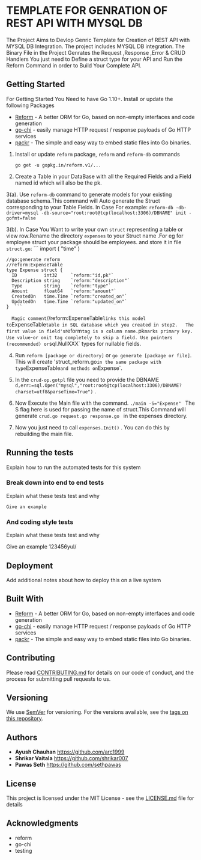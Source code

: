 # TEMPLATE FOR GENRATION OF REST API WITH MYSQL DB

The Project Aims to Devlop Genric Template for Creation of REST API with MYSQL DB Integration. The project includes MYSQL DB integration. The Binary File in the Project Genrates the Request ,Response ,Error & CRUD Handlers You just need to Define a struct type for your API and Run the Reform Command in order to Build Your Complete API.

## Getting Started
For Getting Started You Need to have Go 1.10+. Install or update the following Packages
* [Reform](https://github.com/go-reform/reform) - A better ORM for Go, based on non-empty interfaces and code generation
* [go-chi](https://github.com/go-chi/render) - easily manage HTTP request / response payloads of Go HTTP services 
* [packr](https://github.com/gobuffalo/packr) - The simple and easy way to embed static files into Go binaries.



1.  Install or update `reform` package, `reform` and `reform-db` commands
    ```
    go get -u gopkg.in/reform.v1/...
    
2.  Create a Table in your DataBase with all the Required Fields and a Field named id which will also be the pk.

3(a). Use `reform-db` command to generate models for your existing database schema.This command will Auto generate the Struct       
      corresponding to your Table Fields. In Case For example:
    ```
    reform-db -db-driver=mysql -db-source="root:root@tcp(localhost:3306)/DBNAME" init -gofmt=false    ```

3(b). In Case You Want to write  your own `struct` representing a table or view row.Rename the directory `expenses` to your Struct name .For eg for employee struct your package should be employees. and store it in file ` struct.go`:
      ```
    import (
	      "time"
        )

    //go:generate reform
    //reform:ExpenseTable
    type Expense struct {
	  ID          int32     `reform:"id,pk"`
	  Description string    `reform:"description"`
	  Type        string    `reform:"type"`
	  Amount      float64   `reform:"amount"`
	  CreatedOn   time.Time `reform:"created_on"`
	  UpdatedOn   time.Time `reform:"updated_on"`
    }  ```
  `  
   Magic comment `//reform:ExpenseTable` links this model to `ExpenseTable` table in SQL database which you created in step2.  
   The first value in field's `reform` tag is a column name. `pk` marks primary key.
   Use value `-` or omit tag completely to skip a field.
   Use pointers (recommended) or `sql.NullXXX` types for nullable fields.

4. Run `reform [package or directory]` or `go generate [package or file]`. This will create 'struct_reform.go`
   in the same package with type `ExpenseTable` and methods on `Expense`.

5. In the `crud-op.gotpl` file you need to provide the DBNAME                                                                                                                                                           
   `d,err:=sql.Open("mysql","root:root@tcp(localhost:3306)/DBNAME?charset=utf8&parseTime=True")` .

6. Now Execute the Main file with the command. `./main -S="Expense" ` The S flag here is used for passing the name of struct.This
   Command will generate `crud.go request.go response.go ` in the expenses directory.

7. Now you just need to call `expenses.Init()` . You can do this by rebuilding the main file.

## Running the tests

Explain how to run the automated tests for this system

### Break down into end to end tests

Explain what these tests test and why

```
Give an example
```

### And coding style tests

Explain what these tests test and why


Give an example
123456yul/

## Deployment

Add additional notes about how to deploy this on a live system

## Built With

* [Reform](https://github.com/go-reform/reform) - A better ORM for Go, based on non-empty interfaces and code generation
* [go-chi](https://github.com/go-chi/render) - easily manage HTTP request / response payloads of Go HTTP services 
* [packr](https://github.com/gobuffalo/packr) - The simple and easy way to embed static files into Go binaries.

## Contributing

Please read [CONTRIBUTING.md](https://gist.github.com/PurpleBooth/b24679402957c63ec426) for details on our code of conduct, and the process for submitting pull requests to us.

## Versioning

We use [SemVer](http://semver.org/) for versioning. For the versions available, see the [tags on this repository](https://github.com/your/project/tags). 

## Authors

   * **Ayush Chauhan**   <https://github.com/arc1999>
   * **Shrikar Vaitala** <https://github.com/shrikar007>
   * **Pawas Seth**      <https://github.com/sethpawas>



## License

This project is licensed under the MIT License - see the [LICENSE.md](LICENSE.md) file for details

## Acknowledgments

* reform
* go-chi
* testing
